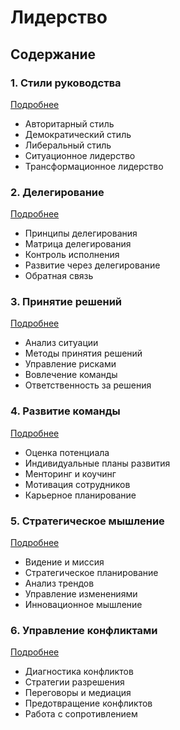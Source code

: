 # Лидерство

## Содержание

### 1. Стили руководства
[Подробнее](/soft-skills/leadership/management-styles/index.md)
- Авторитарный стиль
- Демократический стиль
- Либеральный стиль
- Ситуационное лидерство
- Трансформационное лидерство

### 2. Делегирование
[Подробнее](/soft-skills/leadership/delegation/index.md)
- Принципы делегирования
- Матрица делегирования
- Контроль исполнения
- Развитие через делегирование
- Обратная связь

### 3. Принятие решений
[Подробнее](/soft-skills/leadership/decision-making/index.md)
- Анализ ситуации
- Методы принятия решений
- Управление рисками
- Вовлечение команды
- Ответственность за решения

### 4. Развитие команды
[Подробнее](/soft-skills/leadership/team-development/index.md)
- Оценка потенциала
- Индивидуальные планы развития
- Менторинг и коучинг
- Мотивация сотрудников
- Карьерное планирование

### 5. Стратегическое мышление
[Подробнее](/soft-skills/leadership/strategic-thinking/index.md)
- Видение и миссия
- Стратегическое планирование
- Анализ трендов
- Управление изменениями
- Инновационное мышление

### 6. Управление конфликтами
[Подробнее](/soft-skills/leadership/conflict-management/index.md)
- Диагностика конфликтов
- Стратегии разрешения
- Переговоры и медиация
- Предотвращение конфликтов
- Работа с сопротивлением

